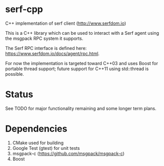 # serf-cpp
C++ implementation of serf client (http://www.serfdom.io)

This is a C++ library which can be used to interact with a Serf agent
using the msgpack RPC system it supports.

The Serf RPC interface is defined here:
https://www.serfdom.io/docs/agent/rpc.html.

For now the implementation is targeted toward C++03 and uses Boost for
portable thread support; future support for C++11 using std::thread is
possible.

# Status
See TODO for major functionality remaining and some longer term plans.

# Dependencies

1. CMake used for building
2. Google Test (gtest) for unit tests
3. msgpack-c (https://github.com/msgpack/msgpack-c)
4. Boost

